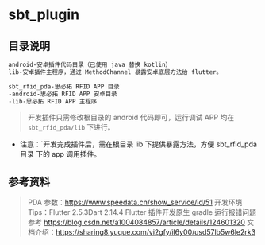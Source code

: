 # sbt_plugin

## 目录说明

```txt
android-安卓插件代码目录（已使用 java 替换 kotlin）
lib-安卓插件主程序，通过 MethodChannel 暴露安卓底层方法给 flutter。

sbt_rfid_pda-思必拓 RFID APP 目录
-android-思必拓 RFID APP 安卓目录
-lib-思必拓 RFID APP 主程序
```

> 开发插件只需修改根目录的 android 代码即可，运行调试 APP 均在 `sbt_rfid_pda/lib` 下进行。

* 注意：`开发完成插件后，需在根目录 lib 下提供暴露方法，方便 sbt_rfid_pda 目录 下的 app 调用插件。

## 参考资料

> PDA 参数：https://www.speedata.cn/show_service/id/51
> 开发环境 Tips：Flutter 2.5.3Dart 2.14.4
> Flutter 插件开发原生 gradle 运行报错问题参考
> https://blog.csdn.net/a1004084857/article/details/124601320
> 文档介绍：https://sharing8.yuque.com/vi2gfy/il6y00/usd57lb5w6le2rk3
